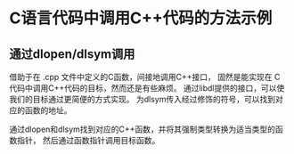 # C语言代码中调用C++代码的方法示例
## 通过dlopen/dlsym调用
借助于在 .cpp 文件中定义的C函数，间接地调用C++接口，
固然是能实现在 C 代码中调用C++代码的目标，然而还是有些麻烦。
通过libdl提供的接口，可以使我们的目标通过更简便的方式实现。
为dlsym传入经过修饰的符号，可以找到对应的函数的地址。

通过dlopen和dlsym找到对应的C++函数，并将其强制类型转换为适当类型的函数指针，
然后通过函数指针调用目标函数。

